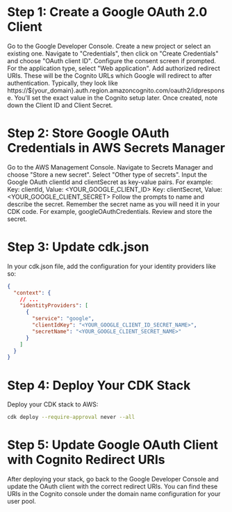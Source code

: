 # Step 1: Create a Google OAuth 2.0 Client

Go to the Google Developer Console.
Create a new project or select an existing one.
Navigate to "Credentials", then click on "Create Credentials" and choose "OAuth client ID".
Configure the consent screen if prompted.
For the application type, select "Web application".
Add authorized redirect URIs. These will be the Cognito URLs which Google will redirect to after authentication. Typically, they look like https://${your_domain}.auth.region.amazoncognito.com/oauth2/idpresponse. You'll set the exact value in the Cognito setup later.
Once created, note down the Client ID and Client Secret.

# Step 2: Store Google OAuth Credentials in AWS Secrets Manager

Go to the AWS Management Console.
Navigate to Secrets Manager and choose "Store a new secret".
Select "Other type of secrets".
Input the Google OAuth clientId and clientSecret as key-value pairs. For example:
Key: clientId, Value: <YOUR_GOOGLE_CLIENT_ID>
Key: clientSecret, Value: <YOUR_GOOGLE_CLIENT_SECRET>
Follow the prompts to name and describe the secret. Remember the secret name as you will need it in your CDK code. For example, googleOAuthCredentials.
Review and store the secret.

# Step 3: Update cdk.json

In your cdk.json file, add the configuration for your identity providers like so:

```json
{
  "context": {
    // ...
    "identityProviders": [
      {
        "service": "google",
        "clientIdKey": "<YOUR_GOOGLE_CLIENT_ID_SECRET_NAME>",
        "secretName": "<YOUR_GOOGLE_CLIENT_SECRET_NAME>"
      }
    ]
  }
}
```

# Step 4: Deploy Your CDK Stack

Deploy your CDK stack to AWS:

```sh
cdk deploy --require-approval never --all
```

# Step 5: Update Google OAuth Client with Cognito Redirect URIs

After deploying your stack, go back to the Google Developer Console and update the OAuth client with the correct redirect URIs. You can find these URIs in the Cognito console under the domain name configuration for your user pool.
